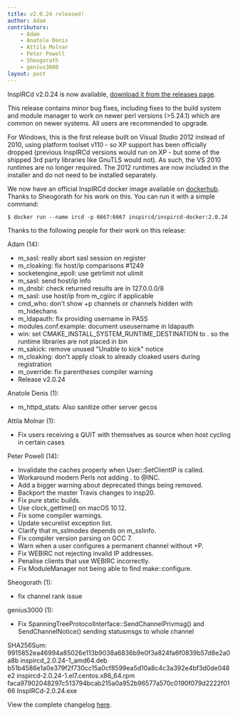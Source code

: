 ```yaml
---
title: v2.0.24 released!
author: Adam
contributors:
    - Adam
    - Anatole Denis
    - Attila Molnar
    - Peter Powell
    - Sheogorath
    - genius3000
layout: post
---
```


InspIRCd v2.0.24 is now available, [download it from the releases page](https://github.com/inspircd/inspircd/releases).


This release contains minor bug fixes, including fixes to the build system and module manager to work on newer perl versions (>5.24.1) which are common on newer systems. All users are recommended to upgrade.

<!--more-->

For Windows, this is the first release built on Visual Studio 2012 instead of 2010, using platform toolset v110 - so XP support has been officially dropped (previous InspIRCd versions would run on XP - but some of the shipped 3rd party libraries like GnuTLS would not). As such, the VS 2010 runtimes are no longer required. The 2012 runtimes are now included in the installer and do not need to be installed separately.

We now have an official InspIRCd docker image available on [dockerhub](https://hub.docker.com/r/inspircd/inspircd-docker/). Thanks to Sheogorath for his work on this. You can run it with a simple command:

```
$ docker run --name ircd -p 6667:6667 inspircd/inspircd-docker:2.0.24
```
 
Thanks to the following people for their work on this release:

Adam (14):

  - m_sasl: really abort sasl session on register
  - m_cloaking: fix host/ip comparisons #1249
  - socketengine_epoll: use getrlimit not ulimit
  - m_sasl: send host/ip info
  - m_dnsbl: check returned results are in 127.0.0.0/8
  - m_sasl: use host/ip from m_cgiirc if applicable
  - cmd_who: don't show +p channels or channels hidden with m_hidechans
  - m_ldapauth: fix providing username in PASS
  - modules.conf.example: document useusername in ldapauth
  - win: set CMAKE_INSTALL_SYSTEM_RUNTIME_DESTINATION to . so the runtime libraries are not placed in bin
  - m_sakick: remove unused "Unable to kick" notice
  - m_cloaking: don't apply cloak to already cloaked users during registration
  - m_override: fix parentheses compiler warning
  - Release v2.0.24

Anatole Denis (1):

  - m_httpd_stats: Also sanitize other server gecos

Attila Molnar (1):

  - Fix users receiving a QUIT with themselves as source when host cycling in certain cases

Peter Powell (14):

  - Invalidate the caches properly when User::SetClientIP is called.
  - Workaround modern Perls not adding . to &#64;INC.
  - Add a bigger warning about deprecated things being removed.
  - Backport the master Travis changes to insp20.
  - Fix pure static builds.
  - Use clock_gettime() on macOS 10.12.
  - Fix some compiler warnings.
  - Update securelist exception list.
  - Clarify that m_sslmodes depends on m_sslinfo.
  - Fix compiler version parsing on GCC 7.
  - Warn when a user configures a permanent channel without +P.
  - Fix WEBIRC not rejecting invalid IP addresses.
  - Penalise clients that use WEBIRC incorrectly.
  - Fix ModuleManager not being able to find make::configure.

Sheogorath (1):

  - fix channel rank issue

genius3000 (1):

  - Fix SpanningTreeProtocolInterface::SendChannelPrivmsg() and SendChannelNotice() sending statusmsgs to whole channel

SHA256Sum:  
9915852ea46994a85026e113b9038a6836b9e0f3a824fa6f0839b57d8e2a0a8b  inspircd_2.0.24-1_amd64.deb  
b51b4586e1a0e379f2f730cc15a0cf8599ea5d10a8c4c3a392e4bf3d0de048e2  inspircd-2.0.24-1.el7.centos.x86_64.rpm  
faca97902048297c513794bcab215a0a952b96577a570c0190f079d2222f0166  InspIRCd-2.0.24.exe

View the complete changelog [here](https://github.com/inspircd/inspircd/compare/v2.0.23...v2.0.24).
